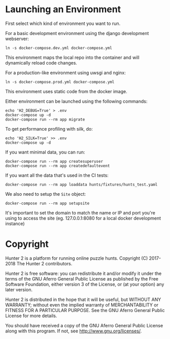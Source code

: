 Launching an Environment
========================

First select which kind of environment you want to run.

For a basic development environment using the django development webserver:
```shell
ln -s docker-compose.dev.yml docker-compose.yml
```
This environment maps the local repo into the container and will dynamically reload code changes.

For a production-like environment using uwsgi and nginx:
```shell
ln -s docker-compose.prod.yml docker-compose.yml
```
This environment uses static code from the docker image.

Either environment can be launched using the following commands:
```shell
echo 'H2_DEBUG=True' > .env
docker-compose up -d
docker-compose run --rm app migrate
```

To get performance profiling with silk, do:
```shell
echo 'H2_SILK=True' >> .env
docker-compose up -d
```

If you want minimal data, you can run:
```
docker-compose run --rm app createsuperuser
docker-compose run --rm app createdefaultevent
```

If you want all the data that's used in the CI tests:
```
docker-compose run --rm app loaddata hunts/fixtures/hunts_test.yaml
```


We also need to setup the `Site` object:
```
docker-compose run --rm app setupsite
```
It's important to set the domain to match the name or IP and port you're using to access the site (eg. 127.0.0.1:8080 for a local docker development instance)


Copyright
=======
Hunter 2 is a platform for running online puzzle hunts.
Copyright (C) 2017-2018  The Hunter 2 contributors.

Hunter 2 is free software: you can redistribute it and/or modify it under the terms of the GNU Aferro General Public License as published by the Free Software Foundation, either version 3 of the License, or (at your option) any later version.

Hunter 2 is distributed in the hope that it will be useful, but WITHOUT ANY WARRANTY; without even the implied warranty of MERCHANTABILITY or FITNESS FOR A PARTICULAR PURPOSE. See the GNU Aferro General Public License for more details.

You should have received a copy of the GNU Aferro General Public License along with this program. If not, see <http://www.gnu.org/licenses/>.
